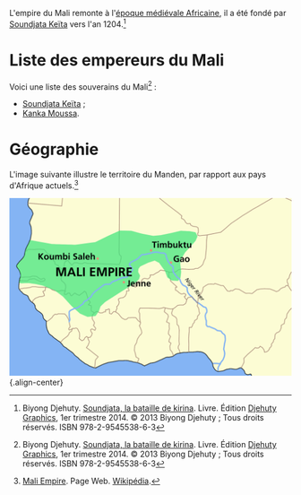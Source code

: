 <!-- TITLE: Mali (Empire) -->
<!-- SUBTITLE: Présentation de l'empire du Mali -->

L'empire du Mali remonte à l'[époque médiévale Africaine](/epoque/epoque-medievale-africaine), il a été fondé par [Soundjata Keïta](personnalite/homme/souverain/roi/empire-mali/soundjata-keita) vers l'an 1204.[^1]

# Liste des empereurs du Mali
Voici une liste des souverains du Mali[^1] :
* [Soundjata Keïta](personnalite/homme/souverain/empereur/empire-mali/soundjata-keita) ;
* [Kanka Moussa](personnalite/homme/souverain/empereur/empire-mali/kanka-moussa).

# Géographie
L'image suivante illustre le territoire du Manden, par rapport aux pays d'Afrique actuels.[^2]

![Mali Empire Map](/uploads/map/mali-empire-map.png "Territoire de l'empire du Manden"){.align-center}


[^1]: Biyong Djehuty. [Soundjata, la bataille de kirina](/ouvrage/soundjata-la-bataille-de-kirina). Livre. Édition [Djehuty Graphics](/organisme/djehuty-graphics), 1er trimestre 2014. © 2013 Biyong Djehuty ; Tous droits réservés. ISBN 978-2-9545538-6-3
[^2]: [Mali Empire](https://en.wikipedia.org/wiki/Mali_Empire). Page Web. [Wikipédia](https://wikipedia.org).